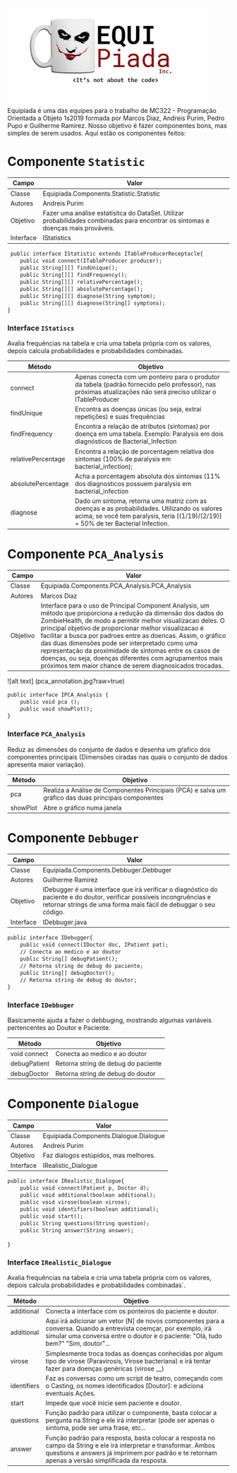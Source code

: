 ﻿![Alt text](Equipiada.jpg?raw=true "Equipiada Inc.")
Equipiada é uma das equipes para o trabalho de MC322 - Programação Orientada a Objeto 1s2019 formada por Marcos Diaz, Andreis Purim, Pedro Pupo e Guilherme Ramirez. Nosso objetivo é fazer componentes bons, mas simples de serem usados. Aqui estão os componentes feitos:

# Componente `Statistic`

Campo | Valor
----- | -----
Classe | Equipiada.Components.Statistic.Statistic
Autores | Andreis Purim
Objetivo | Fazer uma análise estatísitca do DataSet. Utilizar probabilidades combinadas para encontrar os sintomas e doenças mais prováveis.
Interface | IStatistics

~~~
 public interface IStatistic extends ITableProducerReceptacle{
    public void connect(ITableProducer producer);
    public String[][] findUnique();
    public String[][] findFrequency();
    public String[][] relativePercentage();
    public String[][] absolutePercentage();
    public String[][] diagnose(String symptom);
    public String[][] diagnose(String[] symptons);
}
~~~

### Interface `IStatiscs`
Avalia frequências na tabela e cria uma tabela própria com os valores, depois calcula probabilidades e probabilidades combinadas.

Método | Objetivo
-------| --------
connect | Apenas conecta com um ponteiro para o produtor da tabela (padrão fornecido pelo professor), nas próximas atualizações não será preciso utilizar o ITableProducer
findUnique | Encontra as doenças únicas (ou seja, extrai repetições) e suas frequências
findFrequency | Encontra a relação de atributos (sintomas) por doença em uma tabela. Exemplo: Paralysis em dois diagnósticos de Bacterial_Infection
relativePercentage | Encontra a relação de porcentagem relativa dos sintomas (100% de paralysis em bacterial_infection);
absolutePercentage | Acha a porcentagem absoluta dos sintomas (11% dos diagnosticos possuem paralysis em bacterial_infection
diagnose | Dado um sintoma, retorna uma matriz com as doenças e as probabilidades. Utilizando os valores acima, se você tem paralysis, teria [(1/19)/(2/19)] = 50% de ter Bacterial Infection.

# Componente `PCA_Analysis`

Campo | Valor
----- | -----
Classe | Equipiada.Components.PCA_Analysis.PCA_Analysis
Autores | Marcos Diaz
Objetivo | Interface para o uso de Principal Component Analysis, um método que proporciona a redução da dimensão dos dados do ZombieHealth, de modo a permitir melhor visualizacao deles. O principal objetivo de proporcionar melhor visualizacao é facilitar a busca por padroes entre as doencas. Assim, o gráfico das duas dimensões pode ser interpretado como uma representação da proximidade de sintomas entre os casos de doenças, ou seja, doenças diferentes com agrupamentos mais próximos tem maior chance de serem diagnosicados trocadas.
![alt text] (pca_annotation.jpg?raw=true)

~~~
public interface IPCA_Analysis {
    public void pca ();
    public void showPlot();
}
~~~

### Interface `PCA_Analysis`
Reduz as dimensões do conjunto de dados e desenha um gŕafico dos componentes principais (Dimensões ciradas nas quais o conjunto de dados apresenta maior variação).

Método | Objetivo
-------| --------
pca | Realiza a Análise de Componentes Principais (PCA) e salva um gráfico das duas principais componentes
showPlot | Abre o gráfico numa janela


# Componente `Debbuger`

Campo | Valor
----- | -----
Classe | Equipiada.Components.Debbuger.Debbuger
Autores | Guilherme Ramirez
Objetivo | IDebugger é uma interface que irá verificar o diagnóstico do paciente e do doutor, verificar possíveis incongruências e retornar strings de uma forma mais fácil de debuggar o seu código.
Interface | IDebbuger.java

~~~
public interface IDebugger{
    public void connect(IDoctor doc, IPatient pat);
    // Conecta ao medico e ao doutor
    public String[] debugPatient();
    // Retorna string de debug do paciente;
    public String[] debugDoctor();
    // Retorna string de debug do doutor;
}
~~~


### Interface `IDebbuger`
Basicamente ajuda a fazer o debbuging, mostrando algumas variáveis pertencentes ao Doutor e Paciente.

Método | Objetivo
-------| --------
void connect | Conecta ao medico e ao doutor
debugPatient | Retorna string de debug do paciente
debugDoctor | Retorna string de debug do doutor


# Componente `Dialogue`

Campo | Valor
----- | -----
Classe | Equipiada.Components.Dialogue.Dialogue
Autores | Andreis Purim
Objetivo | Faz dialogos estúpidos, mas melhores.
Interface | IRealistic_Dialogue

~~~
public interface IRealistic_Dialogue{
    public void connect(Patient p, Doctor d);
    public void additional(boolean additional);
    public void virose(boolean virose);
    public void identifiers(boolean additional);
    public void start();
    public String questions(String question);
    public String answer(String answer);
    
}
~~~

### Interface `IRealistic_Dialogue`
Avalia frequências na tabela e cria uma tabela própria com os valores, depois calcula probabilidades e probabilidades combinadas`.

Método | Objetivo
-------| --------
additional | Conecta a interface com os ponteiros do paciente e doutor.
additional | Aqui irá adicionar um vetor [N] de novos componentes para a conversa. Quando a entrevista coemçar, por exemplo, irá simular uma conversa entre o doutor e o paciente: "Olá, tudo bem?" "Sim, doutor"...
virose | Simplesmente troca todas as doenças conhecidas por algum tipo de virose (Paravirosis, Virose bacteriana) e irá tentar fazer para doenças genéricas (virose __)
identifiers | Faz as conversas como um script de teatro, começando com o Casting, os nomes identificados [Doutor]: e adiciona eventuais Ações.
start | Impede que você inicie sem paciente e doutor.
questions | Função padrão para utilizar o componente, basta colocar a pergunta na String e ele irá interpretar (pode ser apenas o sintoma, pode ser uma frase, etc...
answer | Função padrão para resposta, basta colocar a resposta no campo da String e ele irá interpretar e transformar. Ambos questions e answers já imprimem por padrão e te retornam apenas a versão simplificada da resposta.


